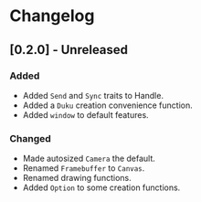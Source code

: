 # Changelog

## [0.2.0] - Unreleased

### Added

- Added `Send` and `Sync` traits to Handle.
- Added a `Duku` creation convenience function.
- Added `window` to default features.

### Changed

- Made autosized `Camera` the default.
- Renamed `Framebuffer` to `Canvas`.
- Renamed drawing functions.
- Added `Option` to some creation functions.
